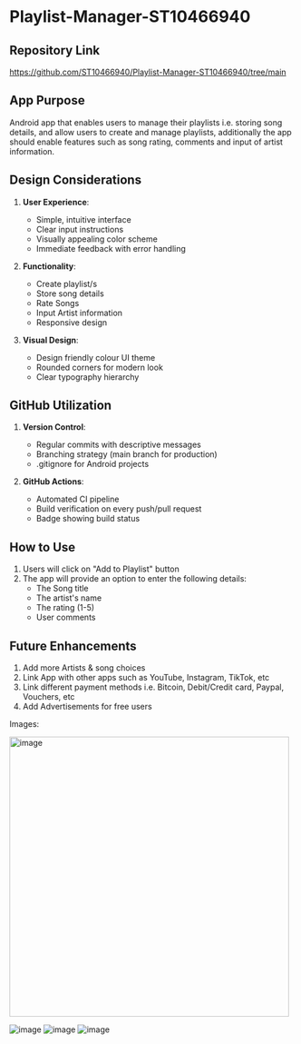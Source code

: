 # Playlist-Manager-ST10466940

## Repository Link
https://github.com/ST10466940/Playlist-Manager-ST10466940/tree/main

## App Purpose

 Android app that enables users to manage their playlists i.e. storing song details, and allow users to create and manage playlists, additionally the app should enable features such as song rating, comments and input of artist information.

## Design Considerations
1. **User Experience**:
   - Simple, intuitive interface
   - Clear input instructions
   - Visually appealing color scheme
   - Immediate feedback with error handling

2. **Functionality**:
   - Create playlist/s
   - Store song details
   - Rate Songs 
   - Input Artist information
   - Responsive design

3. **Visual Design**:
   - Design friendly colour UI theme
   - Rounded corners for modern look
   - Clear typography hierarchy

## GitHub Utilization
1. **Version Control**:
   - Regular commits with descriptive messages
   - Branching strategy (main branch for production)
   - .gitignore for Android projects

2. **GitHub Actions**:
   - Automated CI pipeline
   - Build verification on every push/pull request
   - Badge showing build status

## How to Use
1. Users will click on "Add to Playlist" button
2. The app will provide an option to enter the following details:
   - The Song title
   - The artist's name
   - The rating (1-5)
   - User comments

## Future Enhancements
1. Add more Artists & song choices
2. Link App with other apps such as YouTube, Instagram, TikTok, etc
3. Link different payment methods i.e. Bitcoin, Debit/Credit card, Paypal, Vouchers, etc
4. Add Advertisements for free users 

Images:

<img width="493" alt="image" src="https://github.com/user-attachments/assets/4433a244-8ce1-4e73-8999-decfed6a3839" />

![image](https://github.com/user-attachments/assets/df97ac73-a346-4206-b714-5bcd2e6b7f78)
![image](https://github.com/user-attachments/assets/4ec2072d-2bc6-4130-ac46-51d8df8aff9e)
![image](https://github.com/user-attachments/assets/a57c2d80-008f-4b79-8538-03eb7775a340)


